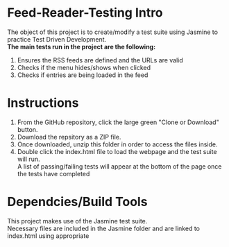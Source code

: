 # Feed-Reader-Testing Intro
The object of this project is to create/modify a test suite using Jasmine to practice Test Driven Development. <br />
<b> The main tests run in the project are the following: </b> <br />
1. Ensures the RSS feeds are defined and the URLs are valid <br />
2. Checks if the menu hides/shows when clicked <br />
3. Checks if entries are being loaded in the feed <br />

# Instructions
1. From the GitHub repository, click the large green "Clone or Download" button. <br />
2. Download the repsitory as a ZIP file. <br />
3. Once downloaded, unzip this folder in order to access the files inside. <br />
4. Double click the index.html file to load the webpage and the test suite will run. <br />
A list of passing/failing tests will appear at the bottom of the page once the tests have completed

# Dependcies/Build Tools
This project makes use of the Jasmine test suite. <br />
Necessary files are included in the Jasmine folder and are linked to index.html using appropriate <script> tags.

